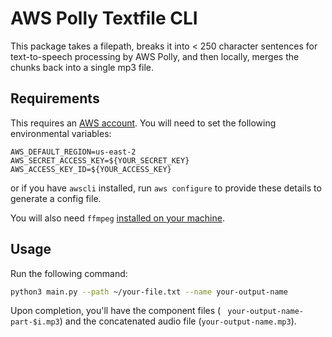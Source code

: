 # AWS Polly Textfile CLI

This package takes a filepath, breaks it into < 250 character sentences for text-to-speech processing by AWS Polly, and then locally, merges the chunks back into a single mp3 file.

## Requirements

This requires an [AWS account](https://aws.amazon.com). You will need to set the following environmental variables:

```
AWS_DEFAULT_REGION=us-east-2
AWS_SECRET_ACCESS_KEY=${YOUR_SECRET_KEY}
AWS_ACCESS_KEY_ID=${YOUR_ACCESS_KEY}
```

or if you have `awscli` installed, run `aws configure` to provide these details to generate a config file.

You will also need `ffmpeg` [installed on your machine](https://ffmpeg.org/download.html). 

## Usage

Run the following command:

```bash
python3 main.py --path ~/your-file.txt --name your-output-name
```

Upon completion, you'll have the component files ( ` your-output-name-part-$i.mp3`) and the concatenated audio file (`your-output-name.mp3`). 
